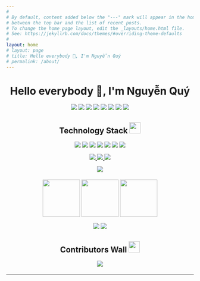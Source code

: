 ```yaml
---
#
# By default, content added below the "---" mark will appear in the home page
# between the top bar and the list of recent posts.
# To change the home page layout, edit the _layouts/home.html file.
# See: https://jekyllrb.com/docs/themes/#overriding-theme-defaults
#
layout: home
# layout: page
# title: Hello everybody 👋, I'm Nguyễn Quý
# permalink: /about/
---
```



<h1 align="center">Hello everybody 👋, I'm Nguyễn Quý</h1>
<!-- <h2 align="center">Reach me on <img src="https://media.giphy.com/media/mGcNjsfWAjY5AEZNw6/giphy.gif" width="50"></h2> -->
<p align="center">
	<img src="https://img.shields.io/badge/-JavaScript-black?style=flat-square&logo=javascript"/>
	<img src="https://img.shields.io/badge/-Nodejs-black?style=flat-square&logo=Node.js"/>
	<img src="https://img.shields.io/badge/-Expressjs-black?style=flat-square&logo=Express.js"/>
	<img src="https://img.shields.io/badge/-React-black?style=flat-square&logo=react"/>
	<img src="https://img.shields.io/badge/-MongoDB-black?style=flat-square&logo=mongodb"/>
	<img src="https://img.shields.io/badge/-MySQL-black?style=flat-square&logo=mysql"/>
	<img src="https://img.shields.io/badge/-Git-black?style=flat-square&logo=git"/>
	<img src="https://img.shields.io/badge/-GitHub-black?style=flat-square&logo=github"/>
</p>

<p align="center">
	<h2 align="center">Technology Stack <img src="https://media.giphy.com/media/WUlplcMpOCEmTGBtBW/giphy.gif" width="30"></h2>
</p>

<p align="center">
	<img src="https://img.shields.io/badge/C-00599C?style=flat-square&logo=c&logoColor=white"/>
	<img src="https://img.shields.io/badge/-java-E34A86?style=flat-square&logo=java"/>
	<img src="https://img.shields.io/badge/-C++-00599C?style=flat-square&logo=c"/>
	<img src="https://img.shields.io/badge/-HTML5-E34F26?style=flat-square&logo=html5&logoColor=white"/>
	<img src="https://img.shields.io/badge/-CSS3-1572B6?style=flat-square&logo=css3"/>
	<img src="https://img.shields.io/badge/-Bootstrap-563D7C?style=flat-square&logo=bootstrap"/>
	<img src="https://img.shields.io/badge/-Heroku-430098?style=flat-square&logo=heroku"/>
</p>

<p align="center">
  <a target="_blank" href="https://github.com/nguyenquy0710/nguyenquy0710">
    <img src="https://img.shields.io/github/stars/nguyenquy0710/nguyenquy0710" />
  </a>
  <!--<a target="_blank" href="https://hub.docker.com/r/nguyenquy0710/nguyenquy0710">
    <img src="https://img.shields.io/docker/pulls/nguyenquy0710/nguyenquy0710" />
  </a>-->
  <!--<a target="_blank" href="https://hub.docker.com/r/nguyenquy0710/nguyenquy0710">
    <img src="https://img.shields.io/docker/v/nguyenquy0710/nguyenquy0710/latest?label=docker%20image%20ver." />
  </a>-->
  <a target="_blank" href="https://github.com/nguyenquy0710/nguyenquy0710">
    <img src="https://img.shields.io/github/last-commit/nguyenquy0710/nguyenquy0710" />
  </a>
  <a target="_blank" href="https://opencollective.com/uptime-kuma">
    <img src="https://opencollective.com/uptime-kuma/total/badge.svg?label=Open%20Collective%20Backers&color=brightgreen" />
  </a>
</p>

<!-- ----------------- -->

<p align="center" style="margin-bottom: 20px">
	<img src="https://github-readme-stats.vercel.app/api?username=nguyenquy0710&show_icons=true&theme=radical"/>
</p>
<p align="center" style="margin-bottom: 10px">
	<img src="https://media3.giphy.com/media/ln7z2eWriiQAllfVcn/200w.webp" width="100" />
	<img src="https://i.giphy.com/media/eNAsjO55tPbgaor7ma/200w.webp" width="100" />
	<img src="https://media.giphy.com/media/kdFc8fubgS31b8DsVu/giphy.gif" width="100" />
</p>
<p align="center" style="margin-bottom: 20px">
	<img src="https://github-readme-stats.vercel.app/api/pin/?username=nguyenquy0710&repo=gitbook.dotnet-basic"/>
	<img src="https://github-readme-stats.vercel.app/api/pin/?username=nguyenquy0710&repo=gitbook.sql-basic"/>
</p>

<!-- ----------------- -->

<p align="center">
	<h2 align="center">Contributors Wall <img src="https://media.giphy.com/media/WUlplcMpOCEmTGBtBW/giphy.gif" width="30"></h2>
</p>

<p align="center" style="margin-bottom: 20px">
	<a href="https://github.com/nguyenquy0710/nguyenquy0710/graphs/contributors">
		<img src="https://contrib.rocks/image?repo=nguyenquy0710/nguyenquy0710" />
	</a>
</p>

---

[jekyll-organization]: https://github.com/jekyll
